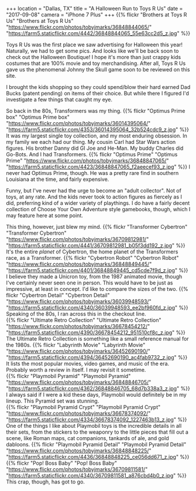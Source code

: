 +++
location = "Dallas, TX"
title = "A Halloween Run to Toys R Us"
date = "2017-09-08"
camera = "iPhone 7 Plus"
+++
{{% flickr "Brothers at Toys R Us"
           "Brothers at Toys R Us"
           "https://www.flickr.com/photos/tobyjmarks/36848844065/"
           "https://farm5.staticflickr.com/4442/36848844065_55e63cc2d5_z.jpg" %}}
<!--more-->      
     
Toys R Us was the first place we saw advertising for Halloween this year! Naturally, we had to get some pics. And looks like we'll be back soon to check out the Halloween Boutique! I hope it's more than just crappy kids costumes that are 100% movie and toy merchandising. After all, Toys R Us gave us the phenomenal Johnny the Skull game soon to be reviewed on this site.  

I brought the kids shopping so they could spend/blow their hard earned Dad Bucks (patent pending) on items of their choice. But while there I figured I'd investigate a few things that caught my eye.

So back in the 80s, Transformers was my thing.
{{% flickr "Optimus Prime box"
           "Optimus Prime box"
           "https://www.flickr.com/photos/tobyjmarks/36014395064/"
           "https://farm5.staticflickr.com/4353/36014395064_32b524cdc9_z.jpg" %}}
It was my largest single toy collection, and my most enduring obsession. In my family we each had our thing. My cousin Carl had Star Wars action figures. His brother Danny did GI Joe and He-Man. My buddy Charles did Go-Bots. And I had Transformers. 
{{% flickr "Optimus Prime"
           "Optimus Prime"
           "https://www.flickr.com/photos/tobyjmarks/36848847065/"
           "https://farm5.staticflickr.com/4423/36848847065_f2aeecef93_z.jpg" %}}
I never had Optimus Prime, though. He was a pretty rare find in southern Louisiana at the time, and fairly expensive. 

Funny, but I've never had the urge to become an "adult collector". Not of toys, at any rate. And the kids never took to action figures as fiercely as I did, preferring kind of a wider variety of playthings. I do have a fairly decent collection of Choose Your Own Adventure style gamebooks, though, which I may feature here at some point.

This thing, however, just blew my mind.
{{% flickr "Transformer Cybertron"
           "Transformer Cybertron"
           "https://www.flickr.com/photos/tobyjmarks/36709812981/"
           "https://farm5.staticflickr.com/4441/36709812981_b05f3dd192_z.jpg" %}}
It's the entire _planet_ of Cybertron, the home planet of the Transformers race, as a Transformer. 
{{% flickr "Cybertron Robot"
           "Cybertron Robot"
           "https://www.flickr.com/photos/tobyjmarks/36848849445/"
           "https://farm5.staticflickr.com/4401/36848849445_cd5cde7f9d_z.jpg" %}}
I believe they made a Unicron toy, from the 1987 animated movie, though I've certainly never seen one in person. This would have to be just as impressive, at least in concept. I'd like to compare the sizes of the two. 
{{% flickr "Cybertron Detail"
           "Cybertron Detail"
           "https://www.flickr.com/photos/tobyjmarks/36039948593/"
           "https://farm5.staticflickr.com/4340/36039948593_ee2bf960fd_z.jpg" %}}
Speaking of the 80s, I ran across this in the checkout line.           
{{% flickr "Ultimate Retro Collection"
           "Ultimate Retro Collection"
           "https://www.flickr.com/photos/tobyjmarks/36678454212/"
           "https://farm5.staticflickr.com/4390/36678454212_951510cf8c_z.jpg" %}}
The Ultimate Retro Collection is something like a small reference manual for the 1980s. 
{{% flickr "Labyrinth Movie"
           "Labyrinth Movie"
           "https://www.flickr.com/photos/tobyjmarks/36452690190/"
           "https://farm5.staticflickr.com/4394/36452690190_ac4fab9732_z.jpg" %}}
It lists the most popular movies, video games, and music of the era. Probably worth a review in itself. I may revisit it sometime.            
{{% flickr "Playmobil Pyramid"
           "Playmobil Pyramid"
           "https://www.flickr.com/photos/tobyjmarks/36848846705/"
           "https://farm5.staticflickr.com/4362/36848846705_68d7b338a3_z.jpg" %}}
I always said if I were a kid these days, Playmobil would definitely be in my lineup. This Pyramid set was stunning.           
{{% flickr "Playmobil Pyramid Crypt"
           "Playmobil Pyramid Crypt"
           "https://www.flickr.com/photos/tobyjmarks/36678374092/"
           "https://farm5.staticflickr.com/4334/36678374092_1227463b13_z.jpg" %}}
One of the things I like about Playmobil toys is the incredible details in all their sets, from the stickers to the weaponry to the little pieces that fill out a scene, like Roman maps, cat companions, tankards of ale, and gold dabloons.
{{% flickr "Playmobil Pyramid Detail"
           "Playmobil Pyramid Detail"
           "https://www.flickr.com/photos/tobyjmarks/36848848225/"
           "https://farm5.staticflickr.com/4436/36848848225_ce056dd671_z.jpg" %}}
{{% flickr "Pop! Boss Baby"
           "Pop! Boss Baby"
           "https://www.flickr.com/photos/tobyjmarks/36709811581/"
           "https://farm5.staticflickr.com/4340/36709811581_a876cbd4b0_z.jpg" %}}
This crap, though, has got to go.           
